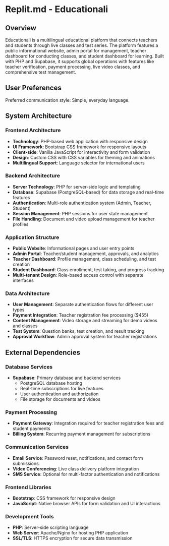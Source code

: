 # Replit.md - Educationali

## Overview

Educationali is a multilingual educational platform that connects teachers and students through live classes and test series. The platform features a public informational website, admin portal for management, teacher dashboard for conducting classes, and student dashboard for learning. Built with PHP and Supabase, it supports global operations with features like teacher verification, payment processing, live video classes, and comprehensive test management.

## User Preferences

Preferred communication style: Simple, everyday language.

## System Architecture

### Frontend Architecture
- **Technology**: PHP-based web application with responsive design
- **UI Framework**: Bootstrap CSS framework for responsive layouts
- **Client-side**: Vanilla JavaScript for interactivity and form validation
- **Design**: Custom CSS with CSS variables for theming and animations
- **Multilingual Support**: Language selector for international users

### Backend Architecture
- **Server Technology**: PHP for server-side logic and templating
- **Database**: Supabase (PostgreSQL-based) for data storage and real-time features
- **Authentication**: Multi-role authentication system (Admin, Teacher, Student)
- **Session Management**: PHP sessions for user state management
- **File Handling**: Document and video upload management for teacher profiles

### Application Structure
- **Public Website**: Informational pages and user entry points
- **Admin Portal**: Teacher/student management, approvals, and analytics
- **Teacher Dashboard**: Profile management, class scheduling, and test creation
- **Student Dashboard**: Class enrollment, test taking, and progress tracking
- **Multi-tenant Design**: Role-based access control with separate interfaces

### Data Architecture
- **User Management**: Separate authentication flows for different user types
- **Payment Integration**: Teacher registration fee processing ($455)
- **Content Management**: Video storage and streaming for demo videos and classes
- **Test System**: Question banks, test creation, and result tracking
- **Approval Workflow**: Admin approval system for teacher registrations

## External Dependencies

### Database Services
- **Supabase**: Primary database and backend services
  - PostgreSQL database hosting
  - Real-time subscriptions for live features
  - User authentication and authorization
  - File storage for documents and videos

### Payment Processing
- **Payment Gateway**: Integration required for teacher registration fees and student payments
- **Billing System**: Recurring payment management for subscriptions

### Communication Services
- **Email Service**: Password reset, notifications, and contact form submissions
- **Video Conferencing**: Live class delivery platform integration
- **SMS Service**: Optional for multi-factor authentication and notifications

### Frontend Libraries
- **Bootstrap**: CSS framework for responsive design
- **JavaScript**: Native browser APIs for form validation and UI interactions

### Development Tools
- **PHP**: Server-side scripting language
- **Web Server**: Apache/Nginx for hosting PHP application
- **SSL/TLS**: HTTPS encryption for secure data transmission